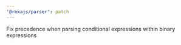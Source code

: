 ```yaml
---
'@rekajs/parser': patch
---
```


Fix precedence when parsing conditional expressions within binary expressions
